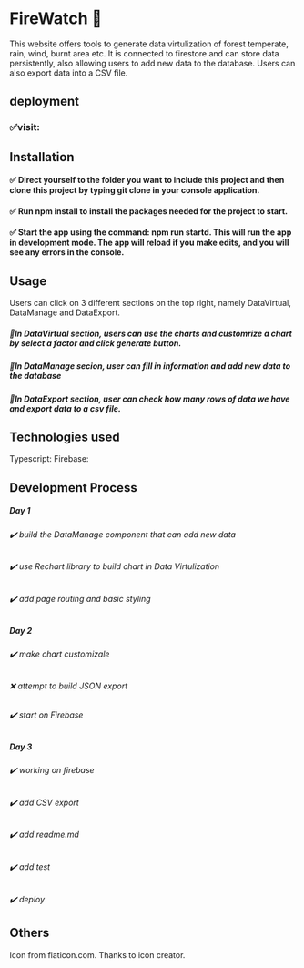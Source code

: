 # FireWatch 🌲

This website offers tools to generate data virtulization of forest temperate, rain, wind, burnt area etc. It is connected to firestore and can store data persistently, also allowing users to add new data to the database. Users can also export data into a CSV file.

## deployment

### ✅visit:

## Installation

#### ✅ Direct yourself to the folder you want to include this project and then clone this project by typing git clone <link to repo> in your console application. 
#### ✅ Run npm install to install the packages needed for the project to start.

#### ✅ Start the app using the command: npm run startd. This will run the app in development mode. The app will reload if you make edits, and you will see any errors in the console.

## Usage 

Users can click on 3 different sections on the top right, namely DataVirtual, DataManage and DataExport.

##### 🔸In DataVirtual section, users can use the charts and customrize a chart by select a factor and click generate button.

##### 🔸In DataManage secion, user can fill in information and add new data to the database

##### 🔸In DataExport section, user can check how many rows of data we have and export data to a csv file.



## Technologies used

Typescript:
Firebase:

## Development Process

##### Day 1

###### ✔️ build the DataManage component that can add new data
###### ✔️ use Rechart library to build chart in Data Virtulization
###### ✔️ add page routing and basic styling

##### Day 2

###### ✔️ make chart customizale
###### ❌  attempt to build JSON export
###### ✔️ start on Firebase

##### Day 3

###### ✔️ working on firebase
###### ✔️ add CSV export
###### ✔️ add readme.md
###### ✔️ add test
###### ✔️ deploy

## Others

Icon from flaticon.com. Thanks to icon creator.

